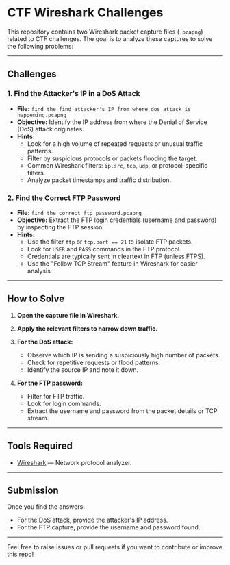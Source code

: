 # CTF Wireshark Challenges

This repository contains two Wireshark packet capture files (`.pcapng`) related to CTF challenges. The goal is to analyze these captures to solve the following problems:

---

## Challenges

### 1. Find the Attacker's IP in a DoS Attack

- **File:** `find the find attacker's IP from where dos attack is happening.pcapng`
- **Objective:** Identify the IP address from where the Denial of Service (DoS) attack originates.
- **Hints:**
  - Look for a high volume of repeated requests or unusual traffic patterns.
  - Filter by suspicious protocols or packets flooding the target.
  - Common Wireshark filters: `ip.src`, `tcp`, `udp`, or protocol-specific filters.
  - Analyze packet timestamps and traffic distribution.

### 2. Find the Correct FTP Password

- **File:** `find the correct ftp password.pcapng`
- **Objective:** Extract the FTP login credentials (username and password) by inspecting the FTP session.
- **Hints:**
  - Use the filter `ftp` or `tcp.port == 21` to isolate FTP packets.
  - Look for `USER` and `PASS` commands in the FTP protocol.
  - Credentials are typically sent in cleartext in FTP (unless FTPS).
  - Use the "Follow TCP Stream" feature in Wireshark for easier analysis.

---

## How to Solve

1. **Open the capture file in Wireshark.**

2. **Apply the relevant filters to narrow down traffic.**

3. **For the DoS attack:**
   - Observe which IP is sending a suspiciously high number of packets.
   - Check for repetitive requests or flood patterns.
   - Identify the source IP and note it down.

4. **For the FTP password:**
   - Filter for FTP traffic.
   - Look for login commands.
   - Extract the username and password from the packet details or TCP stream.

---

## Tools Required

- [Wireshark](https://www.wireshark.org/) — Network protocol analyzer.

---

## Submission

Once you find the answers:

- For the DoS attack, provide the attacker's IP address.
- For the FTP capture, provide the username and password found.

---

Feel free to raise issues or pull requests if you want to contribute or improve this repo!
